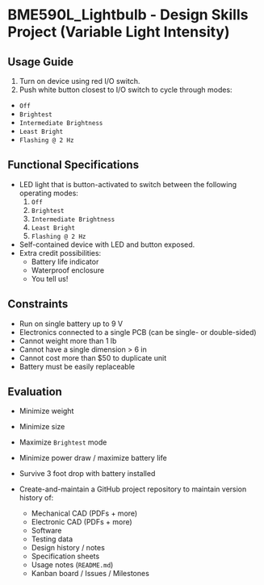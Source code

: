 # BME590L_Lightbulb - Design Skills Project (Variable Light Intensity)

## Usage Guide
1. Turn on device using red I/O switch.
2. Push white button closest to I/O switch to cycle through modes:
+ `Off`
+ `Brightest`
+ `Intermediate Brightness`
+ `Least Bright`
+ `Flashing @ 2 Hz`

## Functional Specifications
* LED light that is button-activated to switch between the following operating modes:
  1. `Off`
  1. `Brightest`
  1. `Intermediate Brightness`
  1. `Least Bright`
  1. `Flashing @ 2 Hz`
* Self-contained device with LED and button exposed.
* Extra credit possibilities:
  + Battery life indicator
  + Waterproof enclosure
  + You tell us!

## Constraints
* Run on single battery up to 9 V
* Electronics connected to a single PCB (can be single- or double-sided)
* Cannot weight more than 1 lb
* Cannot have a single dimension > 6 in
* Cannot cost more than $50 to duplicate unit
* Battery must be easily replaceable

## Evaluation
* Minimize weight
* Minimize size
* Maximize `Brightest` mode
* Minimize power draw / maximize battery life
* Survive 3 foot drop with battery installed

* Create-and-maintain a GitHub project repository to maintain version history of:
  + Mechanical CAD (PDFs + more)
  + Electronic CAD (PDFs + more)
  + Software
  + Testing data
  + Design history / notes
  + Specification sheets
  + Usage notes (`README.md`)
  + Kanban board / Issues / Milestones

